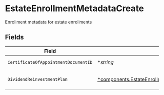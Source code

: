 # EstateEnrollmentMetadataCreate

Enrollment metadata for estate enrollments


## Fields

| Field                                                                                                                                                   | Type                                                                                                                                                    | Required                                                                                                                                                | Description                                                                                                                                             | Example                                                                                                                                                 |
| ------------------------------------------------------------------------------------------------------------------------------------------------------- | ------------------------------------------------------------------------------------------------------------------------------------------------------- | ------------------------------------------------------------------------------------------------------------------------------------------------------- | ------------------------------------------------------------------------------------------------------------------------------------------------------- | ------------------------------------------------------------------------------------------------------------------------------------------------------- |
| `CertificateOfAppointmentDocumentID`                                                                                                                    | **string*                                                                                                                                               | :heavy_minus_sign:                                                                                                                                      | The document id for the certificate of appointment                                                                                                      | c401f3b2-cdb5-4a6c-9f5f-aa393cf12583                                                                                                                    |
| `DividendReinvestmentPlan`                                                                                                                              | [*components.EstateEnrollmentMetadataCreateDividendReinvestmentPlan](../../models/components/estateenrollmentmetadatacreatedividendreinvestmentplan.md) | :heavy_minus_sign:                                                                                                                                      | Option to auto-enroll in Dividend Reinvestment; defaults to DIVIDEND_REINVESTMENT_ENROLL                                                                | DIVIDEND_REINVESTMENT_ENROLL                                                                                                                            |